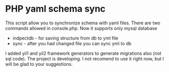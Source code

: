 <h1>PHP yaml schema sync</h1>
<p>
This script allow you to synchronize schema with yaml files.
There are two commands allowed in console.php. Now it supports only mysql database
</p>
<ul>
    <li>indpectdb - for saving structure from db to yml file</li>
    <li>sync - after you had changed file you can sync yml to db</li>
</ul>
<p>
I added yii1 and yii2 framework generators to generate migrations also (not sql code).
The project is developing. I not recomend to use it right now, but I will be glad to your suggestions.
</p>